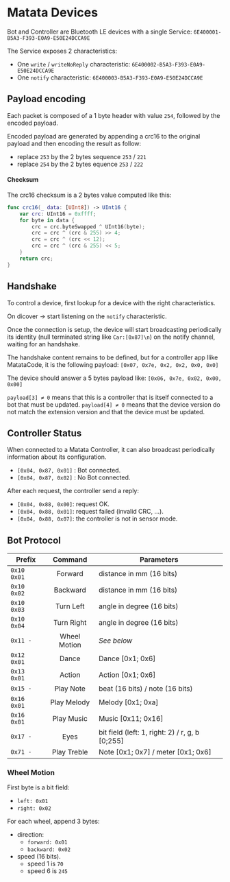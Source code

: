 #  Matata Devices

Bot and Controller are Bluetooth LE devices with a single Service: `6E400001-B5A3-F393-E0A9-E50E24DCCA9E`
 
 The Service exposes 2 characteristics:
 
 - One `write` /  `writeNoReply` characteristic: `6E400002-B5A3-F393-E0A9-E50E24DCCA9E`
 - One `notify` characteristic: `6E400003-B5A3-F393-E0A9-E50E24DCCA9E`
 
 ## Payload encoding

 Each packet is composed of a 1 byte header with value `254`, followed by the encoded payload.

 Encoded payload are generated by appending a crc16 to the original payload and then encoding the result as follow:

 - replace `253` by the 2 bytes sequence `253` / `221`
 - replace `254` by the 2 bytes equence `253` / `222`

 #### Checksum

 The crc16 checksum is a 2 bytes value computed like this:

 ```swift
 func crc16(_ data: [UInt8]) -> UInt16 {
     var crc: UInt16 = 0xffff;
     for byte in data {
         crc = crc.byteSwapped ^ UInt16(byte);
         crc = crc ^ (crc & 255) >> 4;
         crc = crc ^ (crc << 12);
         crc = crc ^ (crc & 255) << 5;
     }
     return crc;
 }
 ```

 ## Handshake
 
 To control a device, first lookup for a device with the right characteristics.

On dicover -> start listening on the `notify` characteristic.

Once the connection is setup, the device will start broadcasting periodically its identity (null terminated string like `Car:[0x87]\n`) on the notify channel, waiting for an handshake.

The handshake content remains to be defined, but for a controller app llike MatataCode, it is the following payload: `[0x07, 0x7e, 0x2, 0x2, 0x0, 0x0]`

The device should answer a 5 bytes payload like: `[0x06, 0x7e, 0x02, 0x00, 0x00]`

`payload[3] ≠ 0` means that this is a controller that is itself connected to a bot that must be updated.
`payload[4] ≠ 0` means that the device version do not match the extension version and that the device must be updated.

## Controller Status

When connected to a Matata Controller, it can also broadcast periodically information about its configuration.

- `[0x04, 0x87, 0x01]` : Bot connected.
- `[0x04, 0x87, 0x02]` : No Bot connected.

After each request, the controller send a reply:

- `[0x04, 0x88, 0x00]`: request OK.
- `[0x04, 0x88, 0x01]`: request failed (invalid CRC, …).
- `[0x04, 0x88, 0x07]`: the controller is not in sensor mode.
 

## Bot Protocol

 | Prefix    |    Command    |  Parameters                                      |
 |-----------|:-------------:|--------------------------------------------------|
 | `0x10 0x01` | Forward       |  distance in mm (16 bits)                        |
 | `0x10 0x02` | Backward       |  distance in mm (16 bits)                        |
 | `0x10 0x03` | Turn Left       |  angle in degree (16 bits)                        |
 | `0x10 0x04` | Turn Right       |  angle in degree (16 bits)                        |
 | `0x11 -`    | Wheel Motion       |  _See below_                        |
 | `0x12 0x01` | Dance         |  Dance [0x1; 0x6]                                |
 | `0x13 0x01` | Action        |  Action [0x1; 0x6]                               |
 | `0x15 -`    | Play Note     |  beat (16 bits) / note (16 bits)                 |
 | `0x16 0x01` | Play Melody   |  Melody [0x1; 0xa]                               |
 | `0x16 0x01` | Play Music    |  Music [0x11; 0x16]                              |
 | `0x17 -`    | Eyes          |  bit field (left: 1, right: 2) / r, g, b [0;255] |
 | `0x71 -`    | Play Treble   |  Note [0x1; 0x7] / meter [0x1; 0x6]              |

### Wheel Motion

 First byte is a bit field:
  - `left: 0x01`
  - `right: 0x02`

For each wheel, append 3 bytes:
  - direction: 
      - `forward: 0x01`
      - `backward: 0x02`
  - speed (16 bits).
      - speed 1 is `70`
      - speed 6 is `245`
